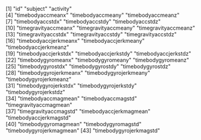 [1] "id"                      "subject"                 "activity"               
 [4] "timebodyaccmeanx"        "timebodyaccmeany"        "timebodyaccmeanz"       
 [7] "timebodyaccstdx"         "timebodyaccstdy"         "timebodyaccstdz"        
[10] "timegravityaccmeanx"     "timegravityaccmeany"     "timegravityaccmeanz"    
[13] "timegravityaccstdx"      "timegravityaccstdy"      "timegravityaccstdz"     
[16] "timebodyaccjerkmeanx"    "timebodyaccjerkmeany"    "timebodyaccjerkmeanz"   
[19] "timebodyaccjerkstdx"     "timebodyaccjerkstdy"     "timebodyaccjerkstdz"    
[22] "timebodygyromeanx"       "timebodygyromeany"       "timebodygyromeanz"      
[25] "timebodygyrostdx"        "timebodygyrostdy"        "timebodygyrostdz"       
[28] "timebodygyrojerkmeanx"   "timebodygyrojerkmeany"   "timebodygyrojerkmeanz"  
[31] "timebodygyrojerkstdx"    "timebodygyrojerkstdy"    "timebodygyrojerkstdz"   
[34] "timebodyaccmagmean"      "timebodyaccmagstd"       "timegravityaccmagmean"  
[37] "timegravityaccmagstd"    "timebodyaccjerkmagmean"  "timebodyaccjerkmagstd"  
[40] "timebodygyromagmean"     "timebodygyromagstd"      "timebodygyrojerkmagmean"
[43] "timebodygyrojerkmagstd" 
